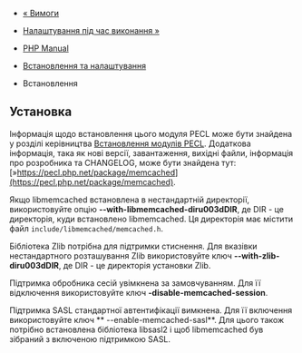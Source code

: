 - [« Вимоги](memcached.requirements.md)
- [Налаштування під час виконання »](memcached.configuration.md)

- [PHP Manual](index.md)
- [Встановлення та налаштування](memcached.setup.md)
- Встановлення

## Установка

Інформація щодо встановлення цього модуля PECL може бути знайдена у розділі
керівництва [Встановлення модулів PECL](install.pecl.md). Додаткова
інформація, така як нові версії, завантаження, вихідні файли,
інформація про розробника та CHANGELOG, може бути знайдена тут:
[»https://pecl.php.net/package/memcached](https://pecl.php.net/package/memcached).

Якщо libmemcached встановлена в нестандартній директорії, використовуйте
опцію **--with-libmemcached-diru003dDIR**, де DIR - це директорія, куди
встановлено libmemcached. Ця директорія має містити файл
`include/libmemcached/memcached.h`.

Бібліотека Zlib потрібна для підтримки стиснення. Для вказівки
нестандартного розташування Zlib використовуйте ключ
**--with-zlib-diru003dDIR**, де DIR - це директорія установки Zlib.

Підтримка обробника сесій увімкнена за замовчуванням. Для її відключення
використовуйте ключ **-disable-memcached-session**.

Підтримка SASL стандартної автентифікації вимкнена. Для її включення
використовуйте ключ ** --enable-memcached-sasl**. Для цього також потрібно
встановлена бібліотека libsasl2 і щоб libmemcached був зібраний з
включеною підтримкою SASL.
